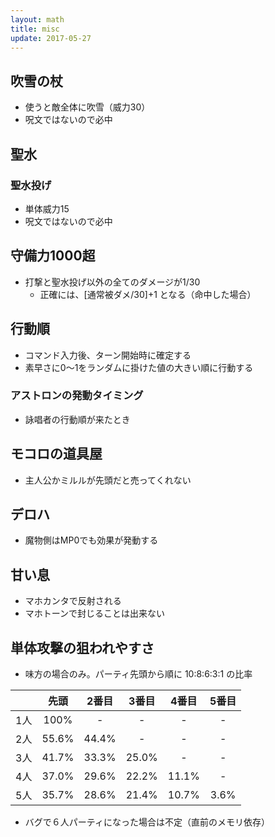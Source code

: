 ```yaml
---
layout: math
title: misc
update: 2017-05-27
---
```



## 吹雪の杖

* 使うと敵全体に吹雪（威力30）
* 呪文ではないので必中

## 聖水

### 聖水投げ

* 単体威力15
* 呪文ではないので必中

## <a name="def1000over">守備力1000超

* 打撃と聖水投げ以外の全てのダメージが1/30
	* 正確には、[通常被ダメ/30]+1 となる（命中した場合）

## 行動順

* コマンド入力後、ターン開始時に確定する
* 素早さに0～1をランダムに掛けた値の大きい順に行動する

### アストロンの発動タイミング

* 詠唱者の行動順が来たとき

## モコロの道具屋

* 主人公かミルルが先頭だと売ってくれない

## デロハ

* 魔物側はMP0でも効果が発動する

## 甘い息

* マホカンタで反射される
* マホトーンで封じることは出来ない

## 単体攻撃の狙われやすさ

* 味方の場合のみ。パーティ先頭から順に 10:8:6:3:1 の比率

|     | 先頭   | 2番目 | 3番目 | 4番目 | 5番目 |
|:---:|:------:|:-----:|:-----:|:-----:|:-----:|
| 1人 | 100%   |   -   |   -   |   -   |   -   |
| 2人 |  55.6% | 44.4% |   -   |   -   |   -   |
| 3人 |  41.7% | 33.3% | 25.0% |   -   |   -   |
| 4人 |  37.0% | 29.6% | 22.2% | 11.1% |   -   |
| 5人 |  35.7% | 28.6% | 21.4% | 10.7% |  3.6% |

* バグで６人パーティになった場合は不定（直前のメモリ依存）
